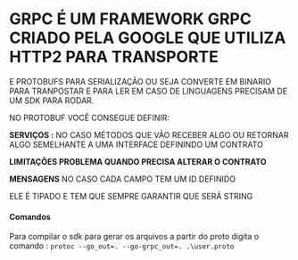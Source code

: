 <h1>GRPC É UM FRAMEWORK GRPC CRIADO PELA GOOGLE QUE UTILIZA HTTP2 PARA TRANSPORTE</h2>
E PROTOBUFS PARA SERIALIZAÇÃO OU SEJA CONVERTE EM BINARIO PARA TRANPOSTAR E PARA LER
EM CASO DE LINGUAGENS PRECISAM DE UM SDK PARA RODAR.

NO PROTOBUF VOCÊ CONSEGUE DEFINIR:

<b>SERVIÇOS :</b> NO CASO MÉTODOS QUE VÃO RECEBER ALGO OU RETORNAR ALGO SEMELHANTE A UMA INTERFACE DEFININDO UM CONTRATO

<b>LIMITAÇÕES PROBLEMA QUANDO PRECISA ALTERAR O CONTRATO</b>

<b>MENSAGENS</b>
NO CASO CADA CAMPO TEM UM ID DEFINIDO

ELE É TIPADO E TEM QUE SEMPRE GARANTIR QUE SERÁ STRING

<h4>Comandos</h4>
Para compilar o sdk para gerar os arquivos a partir do proto digita o comando : 
<code>protoc --go_out=. --go-grpc_out=. .\user.proto</code>
